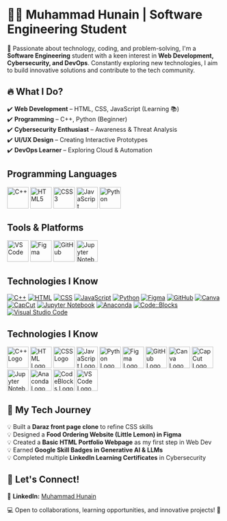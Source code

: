 # 👨‍💻 Muhammad Hunain | Software Engineering Student  

🚀 Passionate about technology, coding, and problem-solving, I'm a **Software Engineering** student with a keen interest in **Web Development, Cybersecurity, and DevOps**. Constantly exploring new technologies, I aim to build innovative solutions and contribute to the tech community.  

## 🔥 **What I Do?**  
✔️ **Web Development** – HTML, CSS, JavaScript (Learning 📚)  
✔️ **Programming** – C++, Python (Beginner)  
✔️ **Cybersecurity Enthusiast** – Awareness & Threat Analysis  
✔️ **UI/UX Design** – Creating Interactive Prototypes  
✔️ **DevOps Learner** – Exploring Cloud & Automation  

##    **Programming Languages**
<p>
<img src="https://cdn.jsdelivr.net/gh/devicons/devicon/icons/cplusplus/cplusplus-original.svg" alt="C++" width="50" height="50"/>
<img src="https://cdn.jsdelivr.net/gh/devicons/devicon/icons/html5/html5-original.svg" alt="HTML5" width="50" height="50"/>
<img src="https://cdn.jsdelivr.net/gh/devicons/devicon/icons/css3/css3-original.svg" alt="CSS3" width="50" height="50"/>
<img src="https://cdn.jsdelivr.net/gh/devicons/devicon/icons/javascript/javascript-original.svg" alt="JavaScript" width="50" height="50"/>
<img src="https://cdn.jsdelivr.net/gh/devicons/devicon/icons/python/python-original.svg" alt="Python" width="50" height="50"/>
</p>

##    **Tools & Platforms**

<p>
<img src="https://cdn.jsdelivr.net/gh/devicons/devicon/icons/vscode/vscode-original.svg" alt="VS Code" width="50" height="50"/>
<img src="https://cdn.jsdelivr.net/gh/devicons/devicon/icons/figma/figma-original.svg" alt="Figma" width="50" height="50"/>
<img src="https://cdn.jsdelivr.net/gh/devicons/devicon/icons/github/github-original.svg" alt="GitHub" width="50" height="50"/>
<img src="https://upload.wikimedia.org/wikipedia/commons/thumb/3/38/Jupyter_logo.svg/800px-Jupyter_logo.svg.png" alt="Jupyter Notebook" width="50" height="50"/>
</p>



## Technologies I Know

[![C++](https://img.shields.io/badge/C++-00599C?style=for-the-badge&logo=c%2b%2b&logoColor=white)](https://isocpp.org/)
[![HTML](https://img.shields.io/badge/HTML5-E34F26?style=for-the-badge&logo=html5&logoColor=white)](https://developer.mozilla.org/en-US/docs/Web/HTML)
[![CSS](https://img.shields.io/badge/CSS3-1572B6?style=for-the-badge&logo=css3&logoColor=white)](https://developer.mozilla.org/en-US/docs/Web/CSS)
[![JavaScript](https://img.shields.io/badge/JavaScript-F7DF1E?style=for-the-badge&logo=javascript&logoColor=black)](https://developer.mozilla.org/en-US/docs/Web/JavaScript)
[![Python](https://img.shields.io/badge/Python-3776AB?style=for-the-badge&logo=python&logoColor=white)](https://www.python.org/)
[![Figma](https://img.shields.io/badge/Figma-F24E1E?style=for-the-badge&logo=figma&logoColor=white)](https://www.figma.com/)
[![GitHub](https://img.shields.io/badge/GitHub-181717?style=for-the-badge&logo=github&logoColor=white)](https://github.com/)
[![Canva](https://img.shields.io/badge/Canva-00C4CC?style=for-the-badge&logo=canva&logoColor=white)](https://www.canva.com/)
[![CapCut](https://img.shields.io/badge/CapCut-000000?style=for-the-badge&logo=capcut&logoColor=white)](https://www.capcut.com/)
[![Jupyter Notebook](https://img.shields.io/badge/Jupyter-F37626?style=for-the-badge&logo=jupyter&logoColor=white)](https://jupyter.org/)
[![Anaconda](https://img.shields.io/badge/Anaconda-44A833?style=for-the-badge&logo=anaconda&logoColor=white)](https://www.anaconda.com/)
[![Code::Blocks](https://img.shields.io/badge/Code::Blocks-000000?style=for-the-badge&logo=codeblocks&logoColor=white)](http://www.codeblocks.org/)
[![Visual Studio Code](https://img.shields.io/badge/VS%20Code-007ACC?style=for-the-badge&logo=visualstudiocode&logoColor=white)](https://code.visualstudio.com/)


## Technologies I Know

<!-- C++ -->
<img src="https://seeklogo.com/images/C/c-programming-language-logo-213B21032C-seeklogo.com.png" alt="C++ Logo" width="50" height="50"/>

<!-- HTML -->
<img src="https://cdn.jsdelivr.net/gh/devicons/devicon/icons/html5/html5-original.svg" alt="HTML Logo" width="50" height="50"/>

<!-- CSS -->
<img src="https://cdn.jsdelivr.net/gh/devicons/devicon/icons/css3/css3-original.svg" alt="CSS Logo" width="50" height="50"/>

<!-- JavaScript -->
<img src="https://cdn.jsdelivr.net/gh/devicons/devicon/icons/javascript/javascript-original.svg" alt="JavaScript Logo" width="50" height="50"/>

<!-- Python -->
<img src="https://cdn.jsdelivr.net/gh/devicons/devicon/icons/python/python-original.svg" alt="Python Logo" width="50" height="50"/>

<!-- Figma -->
<img src="https://cdn.jsdelivr.net/gh/devicons/devicon/icons/figma/figma-original.svg" alt="Figma Logo" width="50" height="50"/>

<!-- GitHub -->
<img src="https://cdn.jsdelivr.net/gh/devicons/devicon/icons/github/github-original.svg" alt="GitHub Logo" width="50" height="50"/>

<!-- Canva -->
<img src="https://upload.wikimedia.org/wikipedia/commons/0/08/Canva_icon_2021.svg" alt="Canva Logo" width="50" height="50"/>

<!-- CapCut -->
<img src="https://upload.wikimedia.org/wikipedia/commons/thumb/7/71/CapCut_Logo.svg/1200px-CapCut_Logo.svg.png" alt="CapCut Logo" width="50" height="50"/>

<!-- Jupyter Notebook -->
<img src="https://upload.wikimedia.org/wikipedia/commons/3/38/Jupyter_logo.svg" alt="Jupyter Notebook Logo" width="50" height="50"/>

<!-- Anaconda -->
<img src="https://upload.wikimedia.org/wikipedia/en/c/cd/Anaconda_Logo.png" alt="Anaconda Logo" width="50" height="50"/>

<!-- Code::Blocks -->
<img src="https://upload.wikimedia.org/wikipedia/commons/0/0d/Codeblocks_logo.png" alt="CodeBlocks Logo" width="50" height="50"/>

<!-- Visual Studio Code -->
<img src="https://cdn.jsdelivr.net/gh/devicons/devicon/icons/vscode/vscode-original.svg" alt="VS Code Logo" width="50" height="50"/>


## 🎯 **My Tech Journey**  
💡 Built a **Daraz front page clone** to refine CSS skills  
💡 Designed a **Food Ordering Website (Little Lemon) in Figma**  
💡 Created a **Basic HTML Portfolio Webpage** as my first step in Web Dev  
💡 Earned **Google Skill Badges in Generative AI & LLMs**  
💡 Completed multiple **LinkedIn Learning Certificates** in Cybersecurity  

## 📌 **Let's Connect!**  
📎 **LinkedIn:** [Muhammad Hunain](https://www.linkedin.com/in/m-hunain-riasat-756080329)  

💻 Open to collaborations, learning opportunities, and innovative projects! 🚀  

